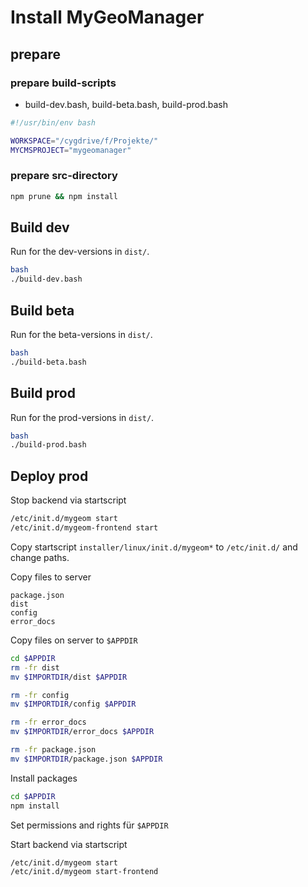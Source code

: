 # Install MyGeoManager

## prepare

### prepare build-scripts
- build-dev.bash, build-beta.bash, build-prod.bash
```bash
#!/usr/bin/env bash

WORKSPACE="/cygdrive/f/Projekte/"
MYCMSPROJECT="mygeomanager"
```

### prepare src-directory
```bash
npm prune && npm install
``` 

## Build dev
Run for the dev-versions in `dist/`.
```bash
bash
./build-dev.bash
```

## Build beta
Run for the beta-versions in `dist/`.
```bash
bash
./build-beta.bash
```

## Build prod
Run for the prod-versions in `dist/`. 
```bash
bash
./build-prod.bash
```

## Deploy prod
Stop backend via startscript
```bash
/etc/init.d/mygeom start
/etc/init.d/mygeom-frontend start
```

Copy startscript `installer/linux/init.d/mygeom*` to `/etc/init.d/` and change paths.

Copy files to server
```
package.json
dist
config
error_docs
```

Copy files on server to `$APPDIR`
```bash
cd $APPDIR
rm -fr dist
mv $IMPORTDIR/dist $APPDIR

rm -fr config
mv $IMPORTDIR/config $APPDIR

rm -fr error_docs
mv $IMPORTDIR/error_docs $APPDIR

rm -fr package.json 
mv $IMPORTDIR/package.json $APPDIR
```

Install packages
```bash
cd $APPDIR
npm install 
```

Set permissions and rights für `$APPDIR`

Start backend via startscript
```bash
/etc/init.d/mygeom start
/etc/init.d/mygeom start-frontend
```
